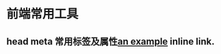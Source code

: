 # 前端常用工具
## head meta 常用标签及属性[an example](https://github.com/HappyRedd/fetools/blob/master/meta.html "meta") inline link.